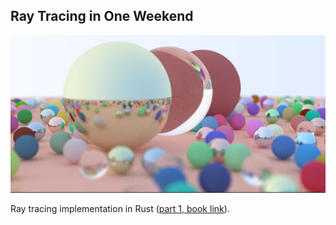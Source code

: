 ## Ray Tracing in One Weekend

![](index.png)

Ray tracing implementation in Rust ([part 1, book link](https://www.amazon.com/gp/product/B01B5AODD8/)). 